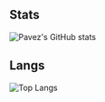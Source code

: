 ## Stats
![Pavez's GitHub stats](https://github-readme-stats.vercel.app/api?username=Pavez7274&theme=github_dark&show_icons=true)

## Langs
![Top Langs](https://github-readme-stats.vercel.app/api/top-langs/?username=Pavez7274&layout=compact)

<!--
**Pavez7274/Pavez7274** is a ✨ _special_ ✨ repository because its `README.md` (this file) appears on your GitHub profile.

Here are some ideas to get you started:

- 🔭 I’m currently working on ...
- 🌱 I’m currently learning ...
- 👯 I’m looking to collaborate on ...
- 🤔 I’m looking for help with ...
- 💬 Ask me about ...
- 📫 How to reach me: ...
- 😄 Pronouns: ...
- ⚡ Fun fact: ...
-->
